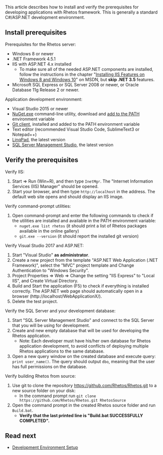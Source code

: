 This article describes how to install and verify the prerequisites for developing applications with Rhetos framework. This is generally a standard C#/ASP.NET development environment.

## Install prerequisites

Prerequisites for the Rhetos server:

* Windows 8 or newer
* .NET Framework 4.5.1
* IIS with ASP.NET 4.x installed
    * To make sure all of the needed ASP.NET components are installed, follow the instructions in the chapter "[Installing IIS Features on Windows 8 and Windows 10](https://docs.microsoft.com/en-us/previous-versions/dynamicsnav-2016/hh167503(v=nav.90)#installing-iis-features-on-windows-8-and-windows-10)" on MSDN, but **skip .NET 3.5** features.
* Microsoft SQL Express or SQL Server 2008 or newer, or Oracle Database 11g Release 2 or newer.

Application development environment:

* Visual Studio 2015 or newer
* [NuGet.exe](https://www.nuget.org/downloads) command-line utility, download and [add to the PATH](https://www.howtogeek.com/118594/how-to-edit-your-system-path-for-easy-command-line-access/) environment variable
* [Git client](https://gitforwindows.org), installed and added to the PATH environment variable
* Text editor (recommended Visual Studio Code, SublimeText3 or Notepad++)
* [LinqPad](https://www.linqpad.net/Download.aspx), the latest version
* [SQL Server Management Studio](https://docs.microsoft.com/en-us/sql/ssms/download-sql-server-management-studio-ssms), the latest version

## Verify the prerequisites

Verify IIS:

1. Start => Run (Win+R), and then type `InetMgr`.
   The "Internet Information Services (IIS) Manager" should be opened.
2. Start your browser, and then type `http://localhost` in the address.
   The default web site opens and should display an IIS image.

Verify command-prompt utilities:

1. Open command-prompt and enter the following commands to check if the utilities are installed and available in the PATH environment variable:
    * `nuget.exe list rhetos` (it should print a list of Rhetos packages available in the online gallery)
    * `git.exe --version` (it should report the installed git version)

Verify Visual Studio 2017 and ASP.NET:

1. Start "Visual Studio" **as administrator**.
2. Create a new project from the template "ASP.NET Web Application (.NET Framework)", select the "MVC" project template and Change Authentication to "Windows Security".
3. Project Properties => Web => Change the setting "IIS Express" to "Local IIS", and Create Virtual Directory.
4. Build and Start the application (F5) to check if everything is installed correctly.
  The ASP.NET web page should automatically open in a browser (http://localhost/WebApplicationX/).
5. Delete the test project.

Verify the SQL Server and your development database:

1. Start "SQL Server Management Studio" and connect to the SQL Server that you will be using for development.
2. Create and new empty database that will be used for developing the Rhetos application.
    * Note: Each developer must have his/her own database for Rhetos application development, to avoid conflicts of deploying multiple Rhetos applications to the same database.
3. Open a new query window on the created database and execute query: `print user_name()`. The query should output `dbo`, meaning that the user has full permissions on the database.

Verify building Rhetos from source:
1. Use git to clone the repository <https://github.com/Rhetos/Rhetos.git> to a new source folder on your disk:
    * In the command prompt run `git clone https://github.com/Rhetos/Rhetos.git RhetosSource`
2. Open the command prompt in the created Rhetos source folder and run `Build.bat`.
    * **Verify that the last printed line is "Build.bat SUCCESSFULLY COMPLETED".**

## Read next

* [Development Environment Setup](https://github.com/Rhetos/Rhetos/wiki/Development-Environment-Setup)
